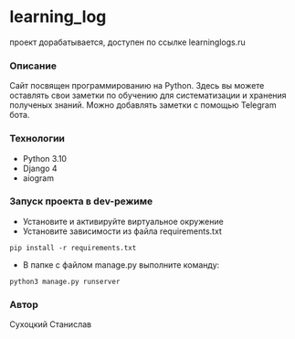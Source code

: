# learning_log
проект дорабатывается, доступен по ссылке learninglogs.ru
### Описание
Сайт посвящен программированию на Python.
Здесь вы можете оставлять свои заметки по обучению для систематизации и хранения полученых знаний.
Можно добавлять заметки с помощью Telegram бота.
### Технологии
- Python 3.10
- Django 4
- aiogram
### Запуск проекта в dev-режиме
- Установите и активируйте виртуальное окружение
- Установите зависимости из файла requirements.txt
```
pip install -r requirements.txt
``` 
- В папке с файлом manage.py выполните команду:
```
python3 manage.py runserver
```
### Автор
Сухоцкий Станислав
